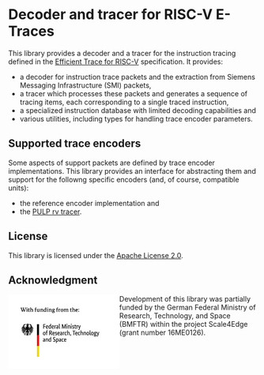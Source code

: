 # Decoder and tracer for RISC-V E-Traces

This library provides a decoder and a tracer for the instruction tracing
defined in the [Efficient Trace for RISC-V](https://github.com/riscv-non-isa/riscv-trace-spec/)
specification. It provides:
* a decoder for instruction trace packets and the extraction from Siemens
  Messaging Infrastructure (SMI) packets,
* a tracer which processes these packets and generates a sequence of tracing
  items, each corresponding to a single traced instruction,
* a specialized instruction database with limited decoding capabilities and
* various utilities, including types for handling trace encoder parameters.

## Supported trace encoders

Some aspects of support packets are defined by trace encoder implementations.
This library provides an interface for abstracting them and support for the
followng specific encoders (and, of course, compatible units):
* the reference encoder implementation and
* the [PULP rv tracer](https://github.com/pulp-platform/rv_tracer).

## License

This library is licensed under the [Apache License 2.0](./LICENSE).

## Acknowledgment

<img src="./doc/BMFTR_sponsored.jpg" alt="drawing" height="150" align="left">

Development of this library was partially funded by the German Federal Ministry
of Research, Technology, and Space (BMFTR) within the project Scale4Edge (grant
number 16ME0126).
